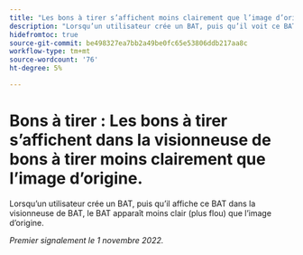 ```yaml
---
title: "Les bons à tirer s’affichent moins clairement que l’image d’origine"
description: "Lorsqu’un utilisateur crée un BAT, puis qu’il voit ce BAT dans la visionneuse de BAT, le BAT apparaît moins clair (plus flou) que l’image d’origine."
hidefromtoc: true
source-git-commit: be498327ea7bb2a49be0fc65e53806ddb217aa8c
workflow-type: tm+mt
source-wordcount: '76'
ht-degree: 5%

---
```



# Bons à tirer : Les bons à tirer s’affichent dans la visionneuse de bons à tirer moins clairement que l’image d’origine.

<!--This is on both the WF and WFP TOCs-->

Lorsqu’un utilisateur crée un BAT, puis qu’il affiche ce BAT dans la visionneuse de BAT, le BAT apparaît moins clair (plus flou) que l’image d’origine.

_Premier signalement le 1 novembre 2022._

